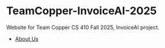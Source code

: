 # TeamCopper-InvoiceAI-2025
Website for Team Copper CS 410 Fall 2025, InvoiceAI project.

- [About Us](about.md)